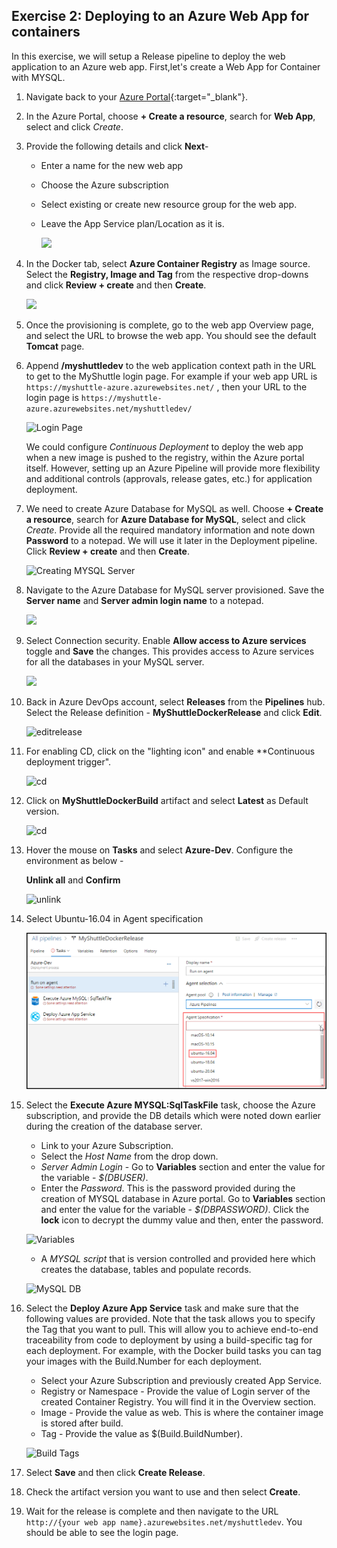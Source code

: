 ## Exercise 2: Deploying to an Azure Web App for containers

In this exercise, we will setup a Release pipeline to deploy the web application to an Azure web app. First,let's create a Web App for Container with MYSQL.

1. Navigate back to your [Azure Portal](https://portal.azure.com){:target="_blank"}.

1. In the Azure Portal, choose **+ Create a resource**, search for **Web App**, select and click *Create*.

1. Provide the following details and click **Next**- 

    * Enter a name for the new web app
    * Choose the Azure subscription 
    * Select existing or create new resource group for the web app. 
    * Leave the App Service plan/Location as it is.

      ![](images/azurewebappcreate1.png)

1. In the Docker tab, select **Azure   Container Registry** as Image source. Select the **Registry, Image and Tag** from the respective drop-downs and click **Review + create** and then **Create**.

    ![](images/azurewebappcreate2.png)

1. Once the provisioning is complete, go to the web app Overview page, and select the URL to browse the web app. You should see the default **Tomcat** page.

1. Append **/myshuttledev** to the web application context path in the URL to get to the MyShuttle login page. For example if your web app URL is `https://myshuttle-azure.azurewebsites.net/` , then your URL to the login page is `https://myshuttle-azure.azurewebsites.net/myshuttledev/`

    ![Login Page](images/loginpage.png)
 
    We could configure *Continuous Deployment* to deploy the web app when a new image is pushed to the registry, within the Azure portal itself. However, setting up an Azure Pipeline will provide more flexibility and additional controls (approvals, release gates, etc.) for application deployment.

1. We need to create Azure Database for MySQL as well. Choose **+ Create a resource**, search for **Azure Database for MySQL**, select and click *Create*. Provide all the required mandatory information and note down **Password** to a notepad. We will use it later in the Deployment pipeline. Click **Review + create** and then **Create**.

    
    ![Creating MYSQL Server](images/mysqldbcreate.png)

1. Navigate to the Azure Database for MySQL server provisioned.  Save the **Server name** and **Server admin login name** to a notepad.
    
     ![](images/azuredbmysql2.png)

1. Select Connection security. Enable **Allow access to Azure services** toggle and **Save** the changes. This provides access to Azure services for all the databases in your MySQL server.

   ![](images/accesstoazureservices.png)

1. Back in Azure DevOps account, select **Releases** from the **Pipelines** hub. Select the Release definition - **MyShuttleDockerRelease** and click **Edit**.

     ![editrelease](images/editrelease.png)

1. For enabling CD, click on the "lighting icon" and enable **Continuous deployment trigger".

    ![cd](images/cd.png)

1. Click on **MyShuttleDockerBuild** artifact and select **Latest** as Default version.

    ![cd](images/latest.png)

1. Hover the mouse on **Tasks** and select **Azure-Dev**. Configure the environment as below - 

    **Unlink all** and **Confirm**

    ![unlink](images/unlink.png)
1. Select Ubuntu-16.04 in Agent specification 

    ![Iimage.](https://raw.githubusercontent.com/CloudLabs-MOC/azuredevopslabs/az400-badri/labs/vstsextend/dockerjava/images/agentselect.png )

1. Select the **Execute Azure MYSQL:SqlTaskFile** task, choose the Azure subscription, and provide the DB details which were noted down earlier during the creation of the database server. 

    * Link to your Azure Subscription.
    * Select the *Host Name* from the drop down. 
    * *Server Admin Login* - Go to **Variables** section and enter the value for the variable - *$(DBUSER)*. 
    * Enter the *Password*. This is the password provided during the creation of MYSQL database in Azure portal. Go to **Variables** section and enter the value for the variable - *$(DBPASSWORD)*. Click the **lock** icon to decrypt the dummy value and then, enter the password.

    ![Variables](images/variables.png)

    * A *MYSQL script* that is version controlled and provided here which creates the database, tables and populate records.

    ![MySQL DB](images/mysqlcreatetask.png)

1. Select the **Deploy Azure App Service** task and make sure that the following values are provided. Note that the task allows you to specify the Tag that you want to pull. This will allow you to achieve end-to-end traceability from code to deployment by using a build-specific tag for each deployment. For example, with the Docker build tasks you can tag your images with the Build.Number for each deployment.

    - Select your Azure Subscription and previously created App Service.
    - Registry or Namespace - Provide the value of Login server of the created Container Registry. You will find it in the Overview section.
    - Image - Provide the value as web. This is where the container image is stored after build.
    - Tag - Provide the value as $(Build.BuildNumber).

    ![Build Tags](images/vsts-buildtag.png)
 
1. Select **Save** and then click **Create Release**.

1. Check the artifact version you want to use and then select **Create**.

1. Wait for the release is complete and then navigate to the URL `http://{your web app name}.azurewebsites.net/myshuttledev`. You should be able to see the login page.

